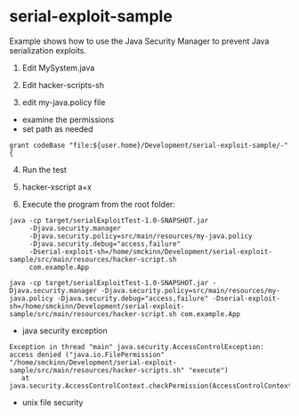 # serial-exploit-sample
Example shows how to use the Java Security Manager to prevent Java serialization exploits.


1. Edit MySystem.java

2. Edit hacker-scripts-sh

3. edit my-java.policy file

 * examine the permissions
 * set path as needed

 ```
 grant codeBase "file:${user.home}/Development/serial-exploit-sample/-" {
 ```

4. Run the test

5. hacker-xscript a+x

6. Execute the program from the root folder:

 ```
 java -cp target/serialExploitTest-1.0-SNAPSHOT.jar
      -Djava.security.manager
      -Djava.security.policy=src/main/resources/my-java.policy
      -Djava.security.debug="access,failure"
      -Dserial-exploit-sh=/home/smckinn/Development/serial-exploit-sample/src/main/resources/hacker-script.sh
      com.example.App
 ```


 ```
 java -cp target/serialExploitTest-1.0-SNAPSHOT.jar -Djava.security.manager -Djava.security.policy=src/main/resources/my-java.policy -Djava.security.debug="access,failure" -Dserial-exploit-sh=/home/smckinn/Development/serial-exploit-sample/src/main/resources/hacker-script.sh com.example.App
 ```


 * java security exception

 ```
 Exception in thread "main" java.security.AccessControlException: access denied ("java.io.FilePermission" "/home/smckinn/Development/serial-exploit-sample/src/main/resources/hacker-scripts.sh" "execute")
	at java.security.AccessControlContext.checkPermission(AccessControlContext.java:472)
 ```

 * unix file security









